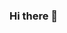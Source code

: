 ### Hi there 👋

<!--
**z-r0crypt/z-r0crypt** is a ✨ _special_ ✨ repository because its `README.md` (this file) appears on your GitHub profile.

Here are some ideas to get you started:

- 🔭 I’m currently working on ...
- 🌱 I’m currently learning ...
- 👯 I’m looking to collaborate on ...
- 🤔 I’m looking for help with ...
- 💬 Ask me about ...
- 📫 How to reach me: ...
- 😄 Pronouns: ...
- ⚡ Fun fact: ...


<p align="left"> 
  <h2>Visitor count Since June 2023<br>
  <img src="https://profile-counter.glitch.me/z-r0crypt/count.svg" />
</p>
-->
